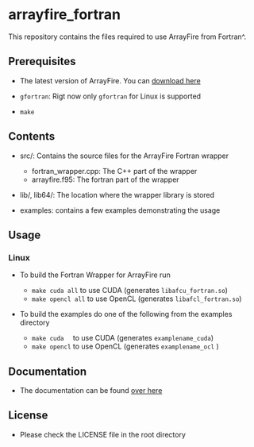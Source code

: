 arrayfire_fortran
=================

This repository contains the files required to use ArrayFire from Fortran^.

Prerequisites
---------------

- The latest version of ArrayFire. You can [download here](http://www.accelereyes.com/download_arrayfire)

- `gfortran`: Rigt now only `gfortran` for Linux is supported

- `make`

Contents
---------------

- src/: Contains the source files for the ArrayFire Fortran wrapper
    - fortran_wrapper.cpp: The C++ part of the wrapper
    - arrayfire.f95: The fortran part of the wrapper

- lib/, lib64/: The location where the wrapper library is stored

- examples: contains a few examples demonstrating the usage


Usage
----------------

### Linux

- To build the Fortran Wrapper for ArrayFire run
    - `make cuda all`   to use CUDA   (generates `libafcu_fortran.so`)
    - `make opencl all` to use OpenCL (generates `libafcl_fortran.so`)

- To build the examples do one of the following from the examples directory
    - `make cuda  ` to use CUDA   (generates `examplename_cuda`)
    - `make opencl` to use OpenCL (generates `examplename_ocl` )

Documentation
---------------

- The documentation can be found [over here](http://www.accelereyes.com/arrayfire/fortran/)

License
---------------

- Please check the LICENSE file in the root directory
